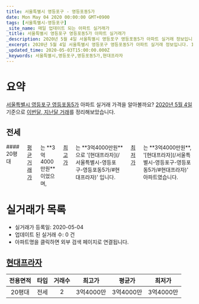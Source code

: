 ```yaml
---
title: 서울특별시 영등포구 - 영등포동5가
date: Mon May 04 2020 00:00:00 GMT+0900
tags: [서울특별시-영등포구]
_site_name: 매일 업데이트 되는 아파트 실거래가
_title: 서울특별시 영등포구 영등포동5가 아파트 실거래가
_description: 2020년 5월 4일 서울특별시 영등포구 영등포동5가 아파트 실거래 정보입니다. 1건 아파트 정보가 있습니다.
_excerpt: 2020년 5월 4일 서울특별시 영등포구 영등포동5가 아파트 실거래 정보입니다. 1건 아파트 정보가 있습니다.
_updated_time: 2020-05-03T15:00:00.000Z
_keywords: 서울특별시,영등포구,영등포동5가,현대프라자
---
```





# 요약
<ins>서울특별시 영등포구 영등포동5가</ins> 아파트 실거래 가격을 알아볼까요? <ins>2020년 5월 4일</ins> 기준으로 <ins>이번달, 지난달 거래</ins>를 정리해보았습니다.

## 전세
<div class="container">
<div class="twelve columns" markdown="1">
#### 20평대
<ins>평균 거래가</ins>는 **3억4000만원**이었으며, <ins>최고가</ins>는 **3억4000만원**으로 '[현대프라자](/서울특별시-영등포구-영등포동5가/#현대프라자)' 입니다. <ins>최저가</ins>는 **3억4000만원**, '[현대프라자](/서울특별시-영등포구-영등포동5가/#현대프라자)' 아파트였습니다.
</div>
</div>



# 실거래가 목록
- 실거래가 등록일: 2020-05-04
- 업데이트 된 실거래 수: 0 건
- 아파트명을 클릭하면 외부 검색 페이지로 연결됩니다.

## [현대프라자](#현대프라자)

|전용면적|타입|거래수|최고가|평균가|최저가|
|:---:|:---:|:---:|:---:|:---:|:---:|
|20평대|<span class="deal-type-2">전세</span>|2|3억4000만|3억4000만|3억4000만|

<br/>



